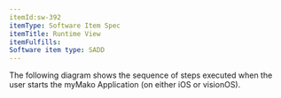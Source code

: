 ```yaml
---
itemId:sw-392
itemType: Software Item Spec
itemTitle: Runtime View
itemFulfills: 
Software item type: SADD
---
```

The following diagram shows the sequence of steps executed when the user starts the myMako Application (on either iOS or visionOS).
 